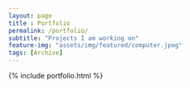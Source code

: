 ```yaml
--- 
layout: page
title : Portfolio 
permalink: /portfolio/
subtitle: "Projects I am working on" 
feature-img: "assets/img/featured/computer.jpeg"
tags: [Archive]
---
```


{% include portfolio.html %}
